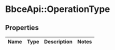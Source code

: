 # BbceApi::OperationType

## Properties
Name | Type | Description | Notes
------------ | ------------- | ------------- | -------------

